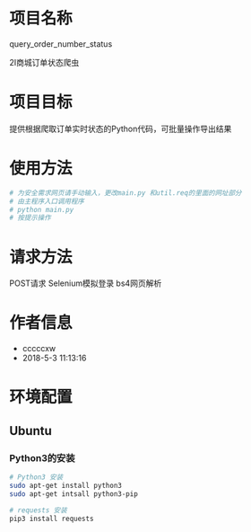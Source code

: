 # 项目名称
query_order_number_status
<p>
2I商城订单状态爬虫

# 项目目标
提供根据爬取订单实时状态的Python代码，可批量操作导出结果
<p>


# 使用方法
```sh
# 为安全需求网页请手动输入，更改main.py 和util.req的里面的网址部分
# 由主程序入口调用程序
# python main.py 
# 按提示操作


```

# 请求方法

 POST请求
 Selenium模拟登录
 bs4网页解析

# 作者信息
- cccccxw
- 2018-5-3 11:13:16

# 环境配置
## Ubuntu
### Python3的安装
```sh
# Python3 安装
sudo apt-get install python3
sudo apt-get intsall python3-pip

# requests 安装
pip3 install requests
```